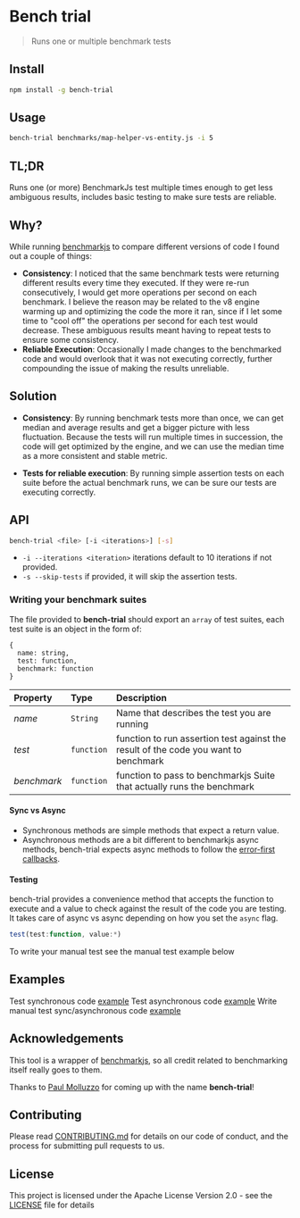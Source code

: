 # Bench trial

> Runs one or multiple benchmark tests

## Install

```bash
npm install -g bench-trial
```

## Usage

```bash
bench-trial benchmarks/map-helper-vs-entity.js -i 5
```

## TL;DR

Runs one (or more) BenchmarkJs test multiple times enough to get less ambiguous results, includes basic testing to make sure tests are reliable. 

## Why?

While running [benchmarkjs](https://benchmarkjs.com) to compare different versions of code I found out a couple of things:

- **Consistency**: I noticed that the same benchmark tests were returning different results every time they executed. If they were re-run consecutively, I would get more operations per second on each benchmark. I believe the reason may be related to the v8 engine warming up and optimizing the code the more it ran, since if I let some time to "cool off" the operations per second for each test would decrease. These ambiguous results meant having to repeat tests to ensure some consistency.
- **Reliable Execution**: Occasionally I made changes to the benchmarked code and would overlook that it was not executing correctly, further compounding the issue of making the results unreliable.

## Solution

- **Consistency**: By running benchmark tests more than once, we can get median and average results and get a bigger picture with less fluctuation. Because the tests will run multiple times in succession, the code will get optimized by the engine, and we can use the median time as a more consistent and stable metric.
 
- **Tests for reliable execution**: By running simple assertion tests on each suite before the actual benchmark runs, we can be sure our tests are executing correctly. 

## API

```bash
bench-trial <file> [-i <iterations>] [-s]
```

- `-i --iterations <iteration>` iterations default to 10 iterations if not provided.
- `-s --skip-tests` if provided, it will skip the assertion tests.

### Writing your benchmark suites

The file provided to **bench-trial** should export an `array` of test suites, each test suite is an object in the form of:

```
{
  name: string,
  test: function,
  benchmark: function
}
```

| Property | Type | Description |
|:---|:---|:---|
| *name* | `String` | Name that describes the test you are running |
| *test* | `function` | function to run assertion test against the result of the code you want to benchmark |
| *benchmark* | `function` | function to pass to benchmarkjs Suite that actually runs the benchmark |

#### Sync vs Async

- Synchronous methods are simple methods that expect a return value.  
- Asynchronous methods are a bit different to benchmarkjs async methods, bench-trial expects async methods to follow the [error-first callbacks](https://nodejs.org/api/errors.html#errors_error_first_callbacks).

#### Testing

bench-trial provides a convenience method that accepts the function to execute and a value to check against the result of the code you are testing. It takes care of async vs async depending on how you set the `async` flag. 

```js
test(test:function, value:*)
```

To write your manual test see the manual test example below

## Examples

Test synchronous code [example](examples/array-iteration.js)
Test asynchronous code [example](examples/async-example.js)
Write manual test sync/asynchronous code [example](examples/manual-tests.js)

## Acknowledgements

This tool is a wrapper of [benchmarkjs](https://benchmarkjs.com), so all credit related to benchmarking itself really goes to them.

Thanks to [Paul Molluzzo](https://github.com/paulmolluzzo) for coming up with the name **bench-trial**! 

## <a name="contributing">Contributing</a>

Please read [CONTRIBUTING.md](https://github.com/ViacomInc/data-point/blob/master/CONTRIBUTING.md) for details on our code of conduct, and the process for submitting pull requests to us.

## <a name="license">License</a>

This project is licensed under the  Apache License Version 2.0 - see the [LICENSE](LICENSE) file for details
